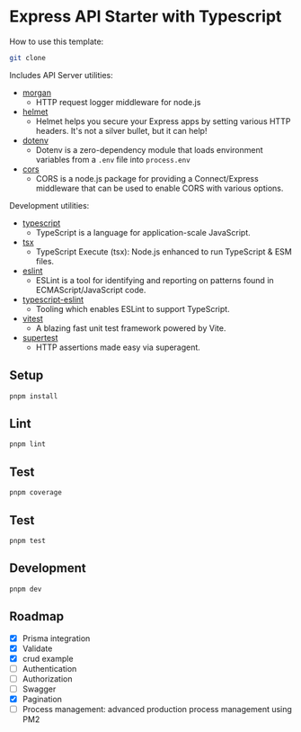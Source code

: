 # Express API Starter with Typescript

How to use this template:

```sh
git clone
```

Includes API Server utilities:

- [morgan](https://www.npmjs.com/package/morgan)
  - HTTP request logger middleware for node.js
- [helmet](https://www.npmjs.com/package/helmet)
  - Helmet helps you secure your Express apps by setting various HTTP headers. It's not a silver bullet, but it can help!
- [dotenv](https://www.npmjs.com/package/dotenv)
  - Dotenv is a zero-dependency module that loads environment variables from a `.env` file into `process.env`
- [cors](https://www.npmjs.com/package/cors)
  - CORS is a node.js package for providing a Connect/Express middleware that can be used to enable CORS with various options.

Development utilities:

- [typescript](https://www.npmjs.com/package/typescript)
  - TypeScript is a language for application-scale JavaScript.
- [tsx](https://www.npmjs.com/package/tsx)
  - TypeScript Execute (tsx): Node.js enhanced to run TypeScript & ESM files.
- [eslint](https://www.npmjs.com/package/eslint)
  - ESLint is a tool for identifying and reporting on patterns found in ECMAScript/JavaScript code.
- [typescript-eslint](https://typescript-eslint.io/)
  - Tooling which enables ESLint to support TypeScript.
- [vitest](https://www.npmjs.com/package/vitest)
  - A blazing fast unit test framework powered by Vite.
- [supertest](https://www.npmjs.com/package/supertest)
  - HTTP assertions made easy via superagent.

## Setup

```
pnpm install
```

## Lint

```
pnpm lint
```

## Test

```
pnpm coverage
```

## Test

```
pnpm test
```

## Development

```
pnpm dev
```

<!-- ROADMAP -->

## Roadmap

- [x] Prisma integration
- [x] Validate
- [x] crud example
- [ ] Authentication
- [ ] Authorization
- [ ] Swagger
- [x] Pagination
- [ ] Process management: advanced production process management using PM2
